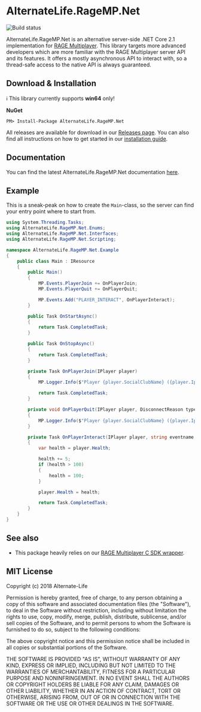 # AlternateLife.RageMP.Net
![Build status](https://teamcity.alternate-life.de/app/rest/builds/buildType:(id:RageMP_NETCore_Release)/statusIcon)

AlternateLife.RageMP.Net is an alternative server-side .NET Core 2.1 implementation for [RAGE Multiplayer](https://rage.mp). This library targets more advanced developers which are more familiar with the RAGE Multiplayer server API and its features. It offers a mostly asynchronous API to interact with, so a thread-safe access to the native API is always guaranteed.

## Download & Installation

ℹ️ This library currently supports **win64** only!

**NuGet**

```text
PM> Install-Package AlternateLife.RageMP.Net
```

All releases are available for download in our [Releases page](https://github.com/AlternateLife/RageMP.Net/releases/latest). You can also find all instructions on how to get started in our [installation guide](https://ragemp.alternate-life.de/documentation/installation.html). 

## Documentation

You can find the latest AlternateLife.RageMP.Net documentation [here](https://ragemp.alternate-life.de). 

## Example

This is a sneak-peak on how to create the `Main`-class, so the server can find your entry point where to start from. 

```cs
using System.Threading.Tasks;
using AlternateLife.RageMP.Net.Enums;
using AlternateLife.RageMP.Net.Interfaces;
using AlternateLife.RageMP.Net.Scripting;

namespace AlternateLife.RageMP.Net.Example
{
    public class Main : IResource
    {
        public Main()
        {
            MP.Events.PlayerJoin += OnPlayerJoin;
            MP.Events.PlayerQuit += OnPlayerQuit;

            MP.Events.Add("PLAYER_INTERACT", OnPlayerInteract);
        }

        public Task OnStartAsync()
        {
            return Task.CompletedTask;
        }

        public Task OnStopAsync()
        {
            return Task.CompletedTask;
        }

        private Task OnPlayerJoin(IPlayer player)
        {
            MP.Logger.Info($"Player {player.SocialClubName} ({player.Ip}) joined");

            return Task.CompletedTask;
        }

        private void OnPlayerQuit(IPlayer player, DisconnectReason type, string reason)
        {
            MP.Logger.Info($"Player {player.SocialClubName} ({player.Ip}) left the server: {type.ToString()} ({reason})");
        }

        private Task OnPlayerInteract(IPlayer player, string eventname, object[] arguments)
        {
            var health = player.Health;

            health += 5;
            if (health > 100)
            {
                health = 100;
            }

            player.Health = health;

            return Task.CompletedTask;
        }
    }
}
```

## See also

- This package heavily relies on our [RAGE Multiplayer C SDK wrapper](https://github.com/AlternateLife/ragemp-c-sdk).

## MIT License

Copyright (c) 2018 Alternate-Life

Permission is hereby granted, free of charge, to any person obtaining a copy
of this software and associated documentation files (the "Software"), to deal
in the Software without restriction, including without limitation the rights
to use, copy, modify, merge, publish, distribute, sublicense, and/or sell
copies of the Software, and to permit persons to whom the Software is
furnished to do so, subject to the following conditions:

The above copyright notice and this permission notice shall be included in all
copies or substantial portions of the Software.

THE SOFTWARE IS PROVIDED "AS IS", WITHOUT WARRANTY OF ANY KIND, EXPRESS OR
IMPLIED, INCLUDING BUT NOT LIMITED TO THE WARRANTIES OF MERCHANTABILITY,
FITNESS FOR A PARTICULAR PURPOSE AND NONINFRINGEMENT. IN NO EVENT SHALL THE
AUTHORS OR COPYRIGHT HOLDERS BE LIABLE FOR ANY CLAIM, DAMAGES OR OTHER
LIABILITY, WHETHER IN AN ACTION OF CONTRACT, TORT OR OTHERWISE, ARISING FROM,
OUT OF OR IN CONNECTION WITH THE SOFTWARE OR THE USE OR OTHER DEALINGS IN THE
SOFTWARE.